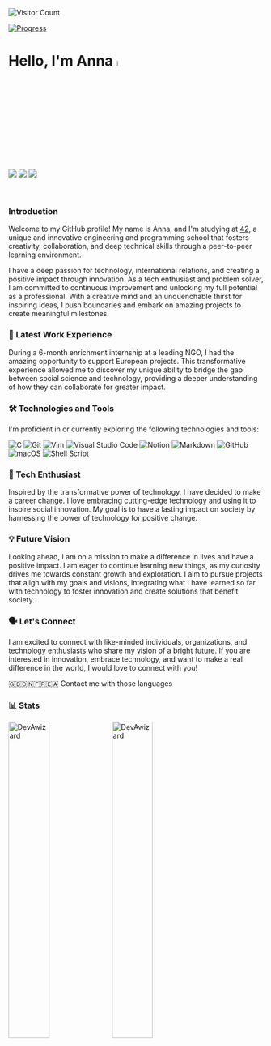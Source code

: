 ![Visitor Count](https://profile-counter.glitch.me/DevAwizard/count.svg)

[![Progress](https://img.shields.io/badge/Progress-In%20Progress-yellow)](https://github.com/DevAwizard/Exams_42) 

# Hello, I'm Anna <img src="https://media.giphy.com/media/hvRJCLFzcasrR4ia7z/giphy.gif" width="5%">
<p>
  <a target="_blank" href="https://www.linkedin.com/in/anna-w-3902b510a/"><img src="https://img.shields.io/badge/LinkedIn-0077B5?style=for-the-badge&logo=linkedin&logoColor=white"></a>
  <a target="_blank" href="(https://github.com/DevAwizard)"><img src="https://img.shields.io/badge/-@DevAwizard-%23181717?style=flat-square&logo=github"></a>
 <a target="_blank" href="mailto:ana.wyang@gmail.com"><img src="https://img.shields.io/badge/Gmail-D14836?style=for-the-badge&logo=gmail&logoColor=white"></a>
  </p>
</br>

### Introduction

Welcome to my GitHub profile! My name is Anna, and I'm studying at [42](https://www.42network.org/), a unique and innovative engineering and programming school that fosters creativity, collaboration, and deep technical skills through a peer-to-peer learning environment. 

I have a deep passion for technology, international relations, and creating a positive impact through innovation. As a tech enthusiast and problem solver, I am committed to continuous improvement and unlocking my full potential as a professional. With a creative mind and an unquenchable thirst for inspiring ideas, I push boundaries and embark on amazing projects to create meaningful milestones.

### 💼 Latest Work Experience

During a 6-month enrichment internship at a leading NGO, I had the amazing opportunity to support European projects. This transformative experience allowed me to discover my unique ability to bridge the gap between social science and technology, providing a deeper understanding of how they can collaborate for greater impact.

### 🛠️ Technologies and Tools

I'm proficient in or currently exploring the following technologies and tools:

![C](https://img.shields.io/badge/C-%2300599C.svg?style=for-the-badge&logo=c&logoColor=white)
![Git](https://img.shields.io/badge/Git-%23F05033.svg?style=for-the-badge&logo=git&logoColor=white)
![Vim](https://img.shields.io/badge/Vim-%2311AB00.svg?style=for-the-badge&logo=vim&logoColor=white)
![Visual Studio Code](https://img.shields.io/badge/Visual_Studio_Code-0078d7.svg?style=for-the-badge&logo=visual-studio-code&logoColor=white)
![Notion](https://img.shields.io/badge/Notion-%23000000.svg?style=for-the-badge&logo=notion&logoColor=white)
![Markdown](https://img.shields.io/badge/Markdown-%23000000.svg?style=for-the-badge&logo=markdown&logoColor=white)
![GitHub](https://img.shields.io/badge/GitHub-%23121011.svg?style=for-the-badge&logo=github&logoColor=white)
![macOS](https://img.shields.io/badge/macOS-000000?style=for-the-badge&logo=macos&logoColor=F0F0F0)
![Shell Script](https://img.shields.io/badge/Shell_Script-%23121011.svg?style=for-the-badge&logo=gnu-bash&logoColor=white)

### 🚀 Tech Enthusiast

Inspired by the transformative power of technology, I have decided to make a career change. I love embracing cutting-edge technology and using it to inspire social innovation. My goal is to have a lasting impact on society by harnessing the power of technology for positive change.

### 💡 Future Vision

Looking ahead, I am on a mission to make a difference in lives and have a positive impact. I am eager to continue learning new things, as my curiosity drives me towards constant growth and exploration. I aim to pursue projects that align with my goals and visions, integrating what I have learned so far with technology to foster innovation and create solutions that benefit society.

### 🗣️ Let's Connect

I am excited to connect with like-minded individuals, organizations, and technology enthusiasts who share my vision of a bright future. If you are interested in innovation, embrace technology, and want to make a real difference in the world, I would love to connect with you!

🇬🇧🇨🇳🇫🇷🇪🇦 Contact me with those languages


### 📊 Stats

<img align="left" src="https://github-readme-stats.vercel.app/api/top-langs?username=DevAwizard&show_icons=true&locale=en&layout=compact&theme=dark" alt="DevAwizard" width="40%" />
<img align="left" src="https://github-readme-stats.vercel.app/api?username=DevAwizard&show_icons=true&locale=en&theme=dark" alt="DevAwizard" width="40%" />



